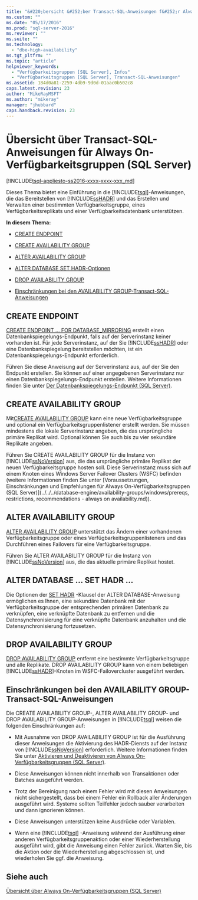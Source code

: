 ```yaml
---
title: "&#220;bersicht &#252;ber Transact-SQL-Anweisungen f&#252;r Always On-Verf&#252;gbarkeitsgruppen (SQL Server) | Microsoft Docs"
ms.custom: ""
ms.date: "05/17/2016"
ms.prod: "sql-server-2016"
ms.reviewer: ""
ms.suite: ""
ms.technology: 
  - "dbe-high-availability"
ms.tgt_pltfrm: ""
ms.topic: "article"
helpviewer_keywords: 
  - "Verfügbarkeitsgruppen [SQL Server], Infos"
  - "Verfügbarkeitsgruppen [SQL Server], Transact-SQL-Anweisungen"
ms.assetid: 184d0a81-2259-4db9-9d0d-01aac0b502c8
caps.latest.revision: 23
author: "MikeRayMSFT"
ms.author: "mikeray"
manager: "jhubbard"
caps.handback.revision: 23
---
```

# &#220;bersicht &#252;ber Transact-SQL-Anweisungen f&#252;r Always On-Verf&#252;gbarkeitsgruppen (SQL Server)
[!INCLUDE[tsql-appliesto-ss2016-xxxx-xxxx-xxx_md](../../../includes/tsql-appliesto-ss2016-xxxx-xxxx-xxx-md.md)]

  Dieses Thema bietet eine Einführung in die [!INCLUDE[tsql](../../../includes/tsql-md.md)]-Anweisungen, die das Bereitstellen von [!INCLUDE[ssHADR](../../../includes/sshadr-md.md)] und das Erstellen und Verwalten einer bestimmten Verfügbarkeitsgruppe, eines Verfügbarkeitsreplikats und einer Verfügbarkeitsdatenbank unterstützen.  
  
 **In diesem Thema:**  
  
-   [CREATE ENDPOINT](#CreateEndpoint)  
  
-   [CREATE AVAILABILITY GROUP](#CreateAG)  
  
-   [ALTER AVAILABILITY GROUP](#AlterAG)  
  
-   [ALTER DATABASE SET HADR-Optionen](#AlterDb)  
  
-   [DROP AVAILABILITY GROUP](#DropAG)  
  
-   [Einschränkungen bei den AVAILABILITY GROUP-Transact-SQL-Anweisungen](#Restrictions)  
  
##  <a name="CreateEndpoint"></a> CREATE ENDPOINT  
 [CREATE ENDPOINT … FOR DATABASE_MIRRORING](../../../t-sql/statements/create-endpoint-transact-sql.md) erstellt einen Datenbankspiegelungs-Endpunkt, falls auf der Serverinstanz keiner vorhanden ist. Für jede Serverinstanz, auf der Sie [!INCLUDE[ssHADR](../../../includes/sshadr-md.md)] oder eine Datenbankspiegelung bereitstellen möchten, ist ein Datenbankspiegelungs-Endpunkt erforderlich.  
  
 Führen Sie diese Anweisung auf der Serverinstanz aus, auf der Sie den Endpunkt erstellen. Sie können auf einer angegebenen Serverinstanz nur einen Datenbankspiegelungs-Endpunkt erstellen. Weitere Informationen finden Sie unter [Der Datenbankspiegelungs-Endpunkt &#40;SQL Server&#41;](../../../database-engine/database-mirroring/the-database-mirroring-endpoint-sql-server.md).  
  
##  <a name="CreateAG"></a> CREATE AVAILABILITY GROUP  
 Mit[CREATE AVAILABILITY GROUP](../../../t-sql/statements/create-availability-group-transact-sql.md) kann eine neue Verfügbarkeitsgruppe und optional ein Verfügbarkeitsgruppenlistener erstellt werden. Sie müssen mindestens die lokale Serverinstanz angeben, die das ursprüngliche primäre Replikat wird. Optional können Sie auch bis zu vier sekundäre Replikate angeben.  
  
 Führen Sie CREATE AVAILABILITY GROUP für die Instanz von [!INCLUDE[ssNoVersion](../../../includes/ssnoversion-md.md)] aus, die das ursprüngliche primäre Replikat der neuen Verfügbarkeitsgruppe hosten soll. Diese Serverinstanz muss sich auf einem Knoten eines Windows Server Failover Clusters (WSFC) befinden (weitere Informationen finden Sie unter [Voraussetzungen, Einschränkungen und Empfehlungen für Always On-Verfügbarkeitsgruppen &#40;SQL Server&#41;](../../../database-engine/availability-groups/windows/prereqs, restrictions, recommendations - always on availability.md)).  
  
##  <a name="AlterAG"></a> ALTER AVAILABILITY GROUP  
 [ALTER AVAILABILITY GROUP](../../../t-sql/statements/alter-availability-group-transact-sql.md) unterstützt das Ändern einer vorhandenen Verfügbarkeitsgruppe oder eines Verfügbarkeitsgruppenlisteners und das Durchführen eines Failovers für eine Verfügbarkeitsgruppe.  
  
 Führen Sie ALTER AVAILABILITY GROUP für die Instanz von [!INCLUDE[ssNoVersion](../../../includes/ssnoversion-md.md)] aus, die das aktuelle primäre Replikat hostet.  
  
##  <a name="AlterDb"></a> ALTER DATABASE … SET HADR …  
 Die Optionen der [SET HADR](../Topic/ALTER%20DATABASE%20SET%20HADR%20\(Transact-SQL\).md) -Klausel der ALTER DATABASE-Anweisung ermöglichen es Ihnen, eine sekundäre Datenbank mit der Verfügbarkeitsgruppe der entsprechenden primären Datenbank zu verknüpfen, eine verknüpfte Datenbank zu entfernen und die Datensynchronisierung für eine verknüpfte Datenbank anzuhalten und die Datensynchronisierung fortzusetzen.  
  
##  <a name="DropAG"></a> DROP AVAILABILITY GROUP  
 [DROP AVAILABILITY GROUP](../../../t-sql/statements/drop-availability-group-transact-sql.md) entfernt eine bestimmte Verfügbarkeitsgruppe und alle Replikate. DROP AVAILABILITY GROUP kann von einem beliebigen [!INCLUDE[ssHADR](../../../includes/sshadr-md.md)]-Knoten im WSFC-Failovercluster ausgeführt werden.  
  
##  <a name="Restrictions"></a> Einschränkungen bei den AVAILABILITY GROUP-Transact-SQL-Anweisungen  
 Die CREATE AVAILABILITY GROUP-, ALTER AVAILABILITY GROUP- und DROP AVAILABILITY GROUP-Anweisungen in [!INCLUDE[tsql](../../../includes/tsql-md.md)] weisen die folgenden Einschränkungen auf:  
  
-   Mit Ausnahme von DROP AVAILABILITY GROUP ist für die Ausführung dieser Anweisungen die Aktivierung des HADR-Diensts auf der Instanz von [!INCLUDE[ssNoVersion](../../../includes/ssnoversion-md.md)] erforderlich. Weitere Informationen finden Sie unter [Aktivieren und Deaktivieren von Always On-Verfügbarkeitsgruppen &#40;SQL Server&#41;](../../../database-engine/availability-groups/windows/enable-and-disable-always-on-availability-groups-sql-server.md).  
  
-   Diese Anweisungen können nicht innerhalb von Transaktionen oder Batches ausgeführt werden.  
  
-   Trotz der Bereinigung nach einem Fehler wird mit diesen Anweisungen nicht sichergestellt, dass bei einem Fehler ein Rollback aller Änderungen ausgeführt wird. Systeme sollten Teilfehler jedoch sauber verarbeiten und dann ignorieren können.  
  
-   Diese Anweisungen unterstützen keine Ausdrücke oder Variablen.  
  
-   Wenn eine [!INCLUDE[tsql](../../../includes/tsql-md.md)] -Anweisung während der Ausführung einer anderen Verfügbarkeitsgruppenaktion oder einer Wiederherstellung ausgeführt wird, gibt die Anweisung einen Fehler zurück. Warten Sie, bis die Aktion oder die Wiederherstellung abgeschlossen ist, und wiederholen Sie ggf. die Anweisung.  
  
## Siehe auch  
 [Übersicht über Always On-Verfügbarkeitsgruppen &#40;SQL Server&#41;](../../../database-engine/availability-groups/windows/overview-of-always-on-availability-groups-sql-server.md)  
  
  